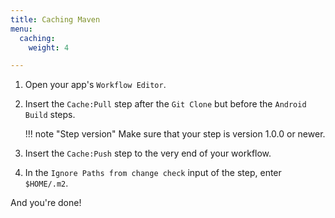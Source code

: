 ```yaml
---
title: Caching Maven
menu:
  caching:
    weight: 4

---
```

1. Open your app's `Workflow Editor`.

1. Insert the `Cache:Pull` step after the `Git Clone` but before the `Android Build` steps.

    !!! note "Step version"
        Make sure that your step is version 1.0.0 or newer.

1. Insert the `Cache:Push` step to the very end of your workflow.

1. In the `Ignore Paths from change check` input of the step, enter `$HOME/.m2`.

And you're done!